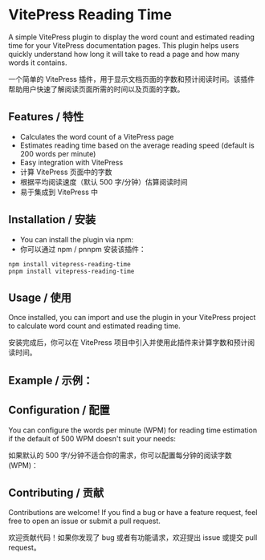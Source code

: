 # VitePress Reading Time

A simple VitePress plugin to display the word count and estimated reading time for your VitePress documentation pages. This plugin helps users quickly understand how long it will take to read a page and how many words it contains.

一个简单的 VitePress 插件，用于显示文档页面的字数和预计阅读时间。该插件帮助用户快速了解阅读页面所需的时间以及页面的字数。

## Features / 特性

- Calculates the word count of a VitePress page
- Estimates reading time based on the average reading speed (default is 200 words per minute)
- Easy integration with VitePress
- 计算 VitePress 页面中的字数
- 根据平均阅读速度（默认 500 字/分钟）估算阅读时间
- 易于集成到 VitePress 中

## Installation / 安装

- You can install the plugin via npm:
- 你可以通过 npm / pnnpm 安装该插件：

`npm install vitepress-reading-time`\
`pnpm install vitepress-reading-time`

## Usage / 使用

Once installed, you can import and use the plugin in your VitePress project to calculate word count and estimated reading time.

安装完成后，你可以在 VitePress 项目中引入并使用此插件来计算字数和预计阅读时间。

## Example / 示例：

## Configuration / 配置

You can configure the words per minute (WPM) for reading time estimation if the default of 500 WPM doesn't suit your needs:

如果默认的 500 字/分钟不适合你的需求，你可以配置每分钟的阅读字数 (WPM)：

## Contributing / 贡献
Contributions are welcome! If you find a bug or have a feature request, feel free to open an issue or submit a pull request.

欢迎贡献代码！如果你发现了 bug 或者有功能请求，欢迎提出 issue 或提交 pull request。


